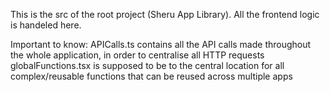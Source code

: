 This is the src of the root project (Sheru App Library).
All the frontend logic is handeled here.

Important to know:
APICalls.ts contains all the API calls made throughout the whole application, in order to centralise all HTTP requests
globalFunctions.tsx is supposed to be to the central location for all complex/reusable functions that can be reused across multiple apps

